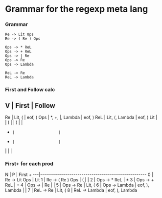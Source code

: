 # Grammar for the regexp meta lang

### Grammar

```
Re -> Lit Ops
Re -> ( Re ) Ops

Ops -> * ReL
Ops -> + ReL
Ops -> | Re
Ops -> Re
Ops -> Lambda

ReL -> Re
ReL -> Lambda

```
### First and Follow calc

V     |  First             |  Follow
----------------------------------------
Re    |  Lit, (            |  eof, )
Ops   |  *, +, |, Lambda   |  eof, )
ReL   |  Lit, (, Lambda    |  eof, )
Lit   |                    |
(     |                    |
)     |                    |
*     |                    |
+     |                    |
|     |                    |



### First+ for each prod

N  |  P                          |  First +
---|------------------------------------------------------
0  |  Re -> Lit Ops              | Lit
1  |  Re -> ( Re ) Ops           | (
   |                             |
2  |  Ops -> * ReL               | *
3  |  Ops -> + ReL               | +
4  |  Ops -> | Re                | |
5  |  Ops -> Re                  | Lit, (
6  |  Ops -> Lambda              | eof, ), Lambda
   |                             |
7  |  ReL -> Re                  | Lit, (
8  |  ReL -> Lambda              | eof, ), Lambda
